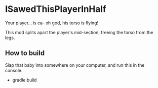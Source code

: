# ISawedThisPlayerInHalf
Your player... is ca- oh god, his torso is flying!

This mod splits apart the player's mid-section, freeing the torso from the legs.

## How to build
Slap that baby into somewhere on your computer, and run this in the console:
* gradle build
